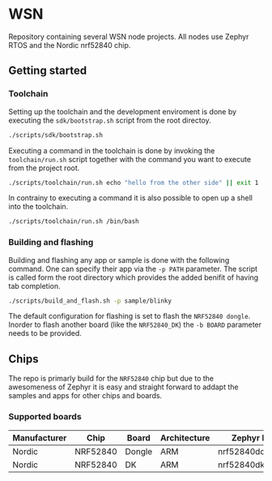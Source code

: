 # WSN

Repository containing several WSN node projects. All nodes use Zephyr RTOS and the Nordic nrf52840 chip.

## Getting started

### Toolchain

Setting up the toolchain and the development enviroment is done by executing the ```sdk/bootstrap.sh``` script from the root directoy.

```sh
./scripts/sdk/bootstrap.sh
```

Executing a command in the toolchain is done by invoking the ```toolchain/run.sh``` script together with the command you want to execute from the project root.

```sh
./scripts/toolchain/run.sh echo "hello from the other side" || exit 1
```

In contrainy to executing a command it is also possible to open up a shell into the toolchain.

```sh
./scripts/toolchain/run.sh /bin/bash
```

### Building and flashing

Building and flashing any app or sample is done with the following command. One can specify their app via the ```-p PATH``` parameter. The script is called form the root directory which provides the added benifit of having tab completion.

```sh
./scripts/build_and_flash.sh -p sample/blinky
```

The default configuration for flashing is set to flash the ```NRF52840 dongle```. Inorder to flash another board (like the ```NRF52840_DK```) the ```-b BOARD``` parameter needs to be provided.

## Chips

The repo is primarly build for the ```NRF52840``` chip but due to the awesomeness of Zephyr it is easy and straight forward to addapt the samples and apps for other chips and boards.

### Supported boards

| Manufacturer | Chip     | Board  | Architecture | Zephyr board name       |
|--------------|----------|--------|--------------|-------------------------|
| Nordic       | NRF52840 | Dongle | ARM          | nrf52840dongle_nrf52840 |
| Nordic       | NRF52840 | DK     | ARM          | nrf52840dk_nrf52840     |
